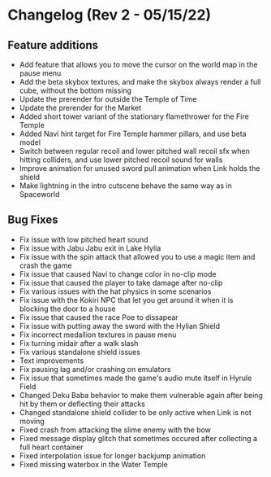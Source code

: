 # Changelog (Rev 2 - 05/15/22)
## Feature additions
- Add feature that allows you to move the cursor on the world map in the pause menu
- Add the beta skybox textures, and make the skybox always render a full cube, without the bottom missing
- Update the prerender for outside the Temple of Time
- Update the prerender for the Market
- Added short tower variant of the stationary flamethrower for the Fire Temple
- Added Navi hint target for Fire Temple hammer pillars, and use beta model
- Switch between regular recoil and lower pitched wall recoil sfx when hitting colliders, and use lower pitched recoil sound for walls
- Improve animation for unused sword pull animation when Link holds the shield
- Make lightning in the intro cutscene behave the same way as in Spaceworld
## Bug Fixes
- Fix issue with low pitched heart sound
- Fix issue with Jabu Jabu exit in Lake Hylia
- Fix issue with the spin attack that allowed you to use a magic item and crash the game
- Fix issue that caused Navi to change color in no-clip mode
- Fix issue that caused the player to take damage after no-clip
- Fix various issues with the hat physics in some scenarios
- Fix issue with the Kokiri NPC that let you get around it when it is blocking the door to a house
- Fix issue that caused the race Poe to dissapear
- Fix issue with putting away the sword with the Hylian Shield
- Fix incorrect medallion textures in pause menu
- Fix turning midair after a walk slash
- Fix various standalone shield issues
- Text improvements
- Fix pausing lag and/or crashing on emulators
- Fix issue that sometimes made the game's audio mute itself in Hyrule Field
- Changed Deku Baba behavior to make them vulnerable again after being hit by them or deflecting their attacks
- Changed standalone shield collider to be only active when Link is not moving
- Fixed crash from attacking the slime enemy with the bow
- Fixed message display glitch that sometimes occured after collecting a full heart container
- Fixed interpolation issue for longer backjump animation
- Fixed missing waterbox in the Water Temple
